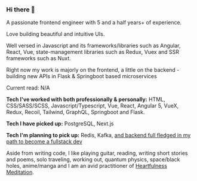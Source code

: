 ### Hi there 👋

<!--
**FrozenHearth/FrozenHearth** is a ✨ _special_ ✨ repository because its `README.md` (this file) appears on your GitHub profile.

Here are some ideas to get you started:

- 🔭 I’m currently working on ...
- 🌱 I’m currently learning ...
- 👯 I’m looking to collaborate on ...
- 🤔 I’m looking for help with ...
- 💬 Ask me about ...
- 📫 How to reach me: ...
- ⚡ Fun fact: ...-->

A passionate frontend engineer with 5 and a half years+ of experience.

Love building beautiful and intuitive UIs.

Well versed in Javascript and its frameworks/libraries such as Angular, React, Vue, state-management libraries such as Redux, Vuex and SSR frameworks such as Nuxt.

Right now my work is majorly on the frontend, a little on the backend - building new APIs in Flask & Springboot based microservices

Current read: N/A

**Tech I've worked with both professionally & personally:** HTML, CSS/SASS/SCSS, Javascript/Typescript, Vue, React, Angular 5, VueX, Redux, Recoil, Tailwind, GraphQL, Springboot and Flask.

**Tech I have picked up:** PostgreSQL, Next.js

**Tech I'm planning to pick up:** Redis, Kafka, [and backend full fledged in my path to become a fullstack dev](https://roadmap.sh/backend)

Aside from writing code, I like playing guitar, reading, writing short stories and poems, solo traveling, working out, quantum physics, space/black holes, anime/manga and I am an avid practitioner of [Heartfulness Meditation](https://heartfulness.org/in/about-heartfulness/).
